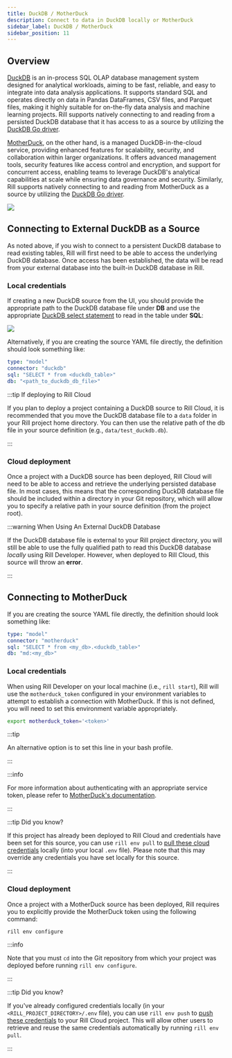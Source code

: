 ```yaml
---
title: DuckDB / MotherDuck
description: Connect to data in DuckDB locally or MotherDuck
sidebar_label: DuckDB / MotherDuck
sidebar_position: 11
---
```


<!-- WARNING: There are links to this page in source code. If you move it, find and replace the links and consider adding a redirect in docusaurus.config.js. -->

## Overview

[DuckDB](https://duckdb.org/docs/) is an in-process SQL OLAP database management system designed for analytical workloads, aiming to be fast, reliable, and easy to integrate into data analysis applications. It supports standard SQL and operates directly on data in Pandas DataFrames, CSV files, and Parquet files, making it highly suitable for on-the-fly data analysis and machine learning projects. Rill supports natively connecting to and reading from a persisted DuckDB database that it has access to as a source by utilizing the [DuckDB Go driver](https://duckdb.org/docs/api/go.html).

[MotherDuck](https://motherduck.com/docs/getting-started/), on the other hand, is a managed DuckDB-in-the-cloud service, providing enhanced features for scalability, security, and collaboration within larger organizations. It offers advanced management tools, security features like access control and encryption, and support for concurrent access, enabling teams to leverage DuckDB's analytical capabilities at scale while ensuring data governance and security. Similarly, Rill supports natively connecting to and reading from MotherDuck as a source by utilizing the [DuckDB Go driver](https://duckdb.org/docs/api/go.html).

<img src='/img/reference/connectors/motherduck/motherduck.png' class='centered' />
<br />

## Connecting to External DuckDB as a Source

As noted above, if you wish to connect to a persistent DuckDB database to read existing tables, Rill will first need to be able to access the underlying DuckDB database. Once access has been established, the data will be read from your external database into the built-in DuckDB database in Rill.

### Local credentials

If creating a new DuckDB source from the UI, you should provide the appropriate path to the DuckDB database file under **DB** and use the appropriate [DuckDB select statement](https://duckdb.org/docs/sql/statements/select.html) to read in the table under **SQL**:

<img src='/img/reference/olap-engines/duckdb/duckdb.png' class='centered' />
<br />

Alternatively, if you are creating the source YAML file directly, the definition should look something like:

```yaml
type: "model"
connector: "duckdb"
sql: "SELECT * from <duckdb_table>"
db: "<path_to_duckdb_db_file>"
```

:::tip If deploying to Rill Cloud

If you plan to deploy a project containing a DuckDB source to Rill Cloud, it is recommended that you move the DuckDB database file to a `data` folder in your Rill project home directory. You can then use the relative path of the db file in your source definition (e.g., `data/test_duckdb.db`).

:::

### Cloud deployment

Once a project with a DuckDB source has been deployed, Rill Cloud will need to be able to access and retrieve the underlying persisted database file. In most cases, this means that the corresponding DuckDB database file should be included within a directory in your Git repository, which will allow you to specify a relative path in your source definition (from the project root).

:::warning When Using An External DuckDB Database

If the DuckDB database file is external to your Rill project directory, you will still be able to use the fully qualified path to read this DuckDB database _locally_ using Rill Developer. However, when deployed to Rill Cloud, this source will throw an **error**.

:::

## Connecting to MotherDuck

If you are creating the source YAML file directly, the definition should look something like:

```yaml
type: "model"
connector: "motherduck"
sql: "SELECT * from <my_db>.<duckdb_table>"
db: "md:<my_db>"
```

### Local credentials

When using Rill Developer on your local machine (i.e., `rill start`), Rill will use the `motherduck_token` configured in your environment variables to attempt to establish a connection with MotherDuck. If this is not defined, you will need to set this environment variable appropriately. 

```bash
export motherduck_token='<token>'
```

:::tip

An alternative option is to set this line in your bash profile.

:::

:::info

For more information about authenticating with an appropriate service token, please refer to [MotherDuck's documentation](https://motherduck.com/docs/authenticating-to-motherduck/#using-the-service-token-to-connect).

:::

:::tip Did you know?

If this project has already been deployed to Rill Cloud and credentials have been set for this source, you can use `rill env pull` to [pull these cloud credentials](/connect/credentials/#rill-env-pull) locally (into your local `.env` file). Please note that this may override any credentials you have set locally for this source.

:::

### Cloud deployment

Once a project with a MotherDuck source has been deployed, Rill requires you to explicitly provide the MotherDuck token using the following command:

```
rill env configure
```

:::info

Note that you must `cd` into the Git repository from which your project was deployed before running `rill env configure`.

:::

:::tip Did you know?

If you've already configured credentials locally (in your `<RILL_PROJECT_DIRECTORY>/.env` file), you can use `rill env push` to [push these credentials](/connect/credentials#rill-env-push) to your Rill Cloud project. This will allow other users to retrieve and reuse the same credentials automatically by running `rill env pull`.

:::
